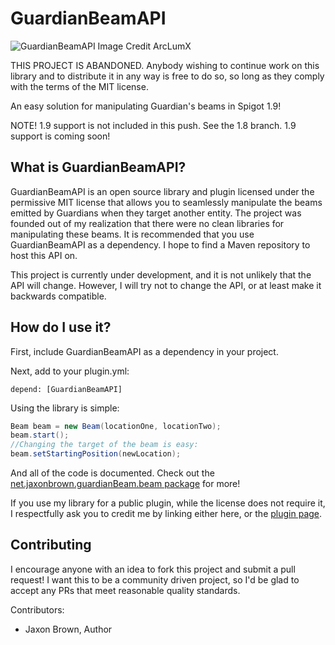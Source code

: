 GuardianBeamAPI
===========
![GuardianBeamAPI Image Credit ArcLumX](http://i.imgur.com/oWfQVvg.png)

THIS PROJECT IS ABANDONED. Anybody wishing to continue work on this library and to distribute it in any way is free to do so, so long as they comply with the terms of the MIT license.




An easy solution for manipulating Guardian's beams in Spigot 1.9!

NOTE! 1.9 support is not included in this push. See the 1.8 branch. 1.9 support is coming soon!

What is GuardianBeamAPI?
--------
GuardianBeamAPI is an open source library and plugin licensed under the permissive MIT license that allows you to seamlessly manipulate the beams emitted by Guardians when they target another entity. The project was founded out of my realization that there were no clean libraries for manipulating these beams.
It is recommended that you use GuardianBeamAPI as a dependency. I hope to find a Maven repository to host this API on.

This project is currently under development, and it is not unlikely that the API will change. However, I will try not to change the API, or at least make it backwards compatible.

How do I use it?
--------
First, include GuardianBeamAPI as a dependency in your project.
<Maven Dependency and Repository coming soon>

Next, add to your plugin.yml:
```
depend: [GuardianBeamAPI]
```

Using the library is simple:
```java
Beam beam = new Beam(locationOne, locationTwo);
beam.start();
//Changing the target of the beam is easy:
beam.setStartingPosition(newLocation);
```
And all of the code is documented. Check out the [net.jaxonbrown.guardianBeam.beam package](https://github.com/MeRPG/GuardianBeamAPI/tree/master/src/main/java/net/jaxonbrown/guardianBeam/beam) for more!

If you use my library for a public plugin, while the license does not require it, I respectfully ask you to credit me by linking either here, or the [plugin page](https://www.spigotmc.org/resources/guardianbeamapi.18329/).

Contributing
--------
I encourage anyone with an idea to fork this project and submit a pull request! I want this to be a community driven project, so I'd be glad to accept any PRs that meet reasonable quality standards.

Contributors:
* Jaxon Brown, Author
